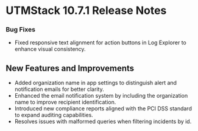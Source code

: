 # UTMStack 10.7.1 Release Notes

### Bug Fixes
- Fixed responsive text alignment for action buttons in Log Explorer to enhance visual consistency.

## New Features and Improvements
- Added organization name in app settings to distinguish alert and notification emails for better clarity.
- Enhanced the email notification system by including the organization name to improve recipient identification.
- Introduced new compliance reports aligned with the PCI DSS standard to expand auditing capabilities.
- Resolves issues with malformed queries when filtering incidents by id.
